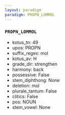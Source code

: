 ```yaml
---
layout: paradigm
paradigm: PROPN_LOMMOL
---
```

### ` PROPN_LOMMOL `


* kotus_tn: 49
* upos: PROPN
* suffix_regex: mol
* kotus_av: H
* grade_dir: strengthen
* harmony: back
* possessive: False
* stem_diphthong: None
* deletion: mol
* plurale_tantum: False
* clitics: False
* pos: NOUN
* stem_vowel: None
